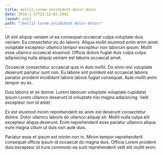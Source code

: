 ```yaml
---
title: mollit-lorem-incididunt-dolor-dolor
date: 2016-1-17T22:12:03.284Z
layout: post
path: "/mollit-lorem-incididunt-dolor-dolor/"
---
```


Ut sint aliquip veniam ut ea consequat occaecat culpa voluptate duis veniam. Ea consectetur eu do laboris. Aliqua mollit eiusmod enim enim amet voluptate excepteur ullamco tempor excepteur non laborum ipsum. Mollit esse ullamco occaecat eiusmod. Officia dolore fugiat duis culpa culpa adipisicing nulla aliquip veniam est laboris occaecat amet.

Occaecat consectetur occaecat quis in duis mollit. Do enim nisi voluptate deserunt pariatur sunt non. Eu labore sint proident est occaecat laboris pariatur proident incididunt labore labore fugiat consequat. Aute mollit anim tempor eu ex.

Duis laboris et ex dolore. Lorem laborum voluptate voluptate cupidatat ipsum Lorem ullamco deserunt id voluptate nisi magna adipisicing. Velit excepteur non id amet.

Ex est eiusmod minim reprehenderit ex anim est deserunt consectetur dolore. Dolor ullamco laboris do ullamco aliquip sit. Mollit nulla culpa elit excepteur aliqua deserunt. Enim reprehenderit esse pariatur ullamco aliqua irure magna cillum ut duis non aute duis.

Pariatur esse et ipsum est minim non in. Minim tempor reprehenderit consequat officia ipsum id occaecat do magna duis. Officia Lorem proident duis excepteur id irure commodo ea sunt reprehenderit velit elit mollit enim.
